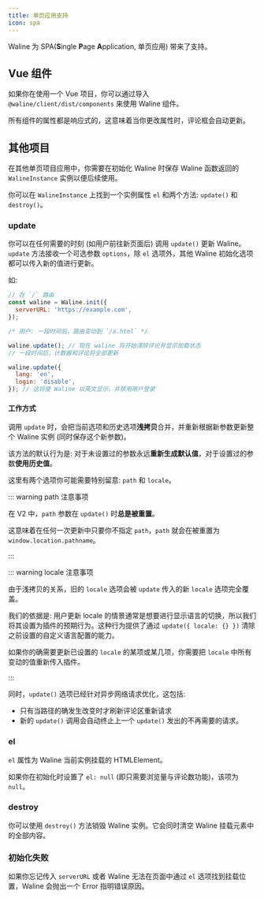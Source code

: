 ```yaml
---
title: 单页应用支持
icon: spa
---
```


Waline 为 SPA(**S**ingle **P**age **A**pplication, 单页应用) 带来了支持。

## Vue 组件

如果你在使用一个 Vue 项目，你可以通过导入 `@waline/client/dist/components` 来使用 Waline 组件。

所有组件的属性都是响应式的，这意味着当你更改属性时，评论框会自动更新。

## 其他项目

在其他单页项目应用中，你需要在初始化 Waline 时保存 Waline 函数返回的 `WalineInstance` 实例以便后续使用。

你可以在 `WalineInstance` 上找到一个实例属性 `el` 和两个方法: `update()` 和 `destroy()`。

### update

你可以在任何需要的时刻 (如用户前往新页面后) 调用 `update()` 更新 Waline。`update` 方法接收一个可选参数 `options`，除 `el` 选项外，其他 Waline 初始化选项都可以传入新的值进行更新。

如:

```js
// 在 `/` 路由
const waline = Waline.init({
  serverURL: 'https://example.com',
});

/* 用户: 一段时间后，路由变动到 `/a.html` */

waline.update(); // 现在 waline 将开始清除评论并显示加载状态
// 一段时间后，计数器和评论将全部更新

waline.update({
  lang: 'en',
  login: 'disable',
}); // 这将使 Waline 以英文显示，并禁用用户登录
```

#### 工作方式

调用 `update` 时，会把当前选项和历史选项**浅拷贝**合并，并重新根据新参数更新整个 Waline 实例 (同时保存这个新参数)。

该方法的默认行为是: 对于未设置过的参数永远**重新生成默认值**，对于设置过的参数**使用历史值**。

这里有两个选项你可能需要特别留意: `path` 和 `locale`。

::: warning path 注意事项

在 V2 中，`path` 参数在 `update()` 时**总是被重置**。

这意味着在任何一次更新中只要你不指定 `path`，`path` 就会在被重置为 `window.location.pathname`。

:::

::: warning locale 注意事项

由于浅拷贝的关系，旧的 `locale` 选项会被 `update` 传入的新 `locale` 选项完全覆盖。

我们的依据是: 用户更新 locale 的情景通常是想要进行显示语言的切换，所以我们将其设置为插件的预期行为。这种行为提供了通过 `update({ locale: {} })` 清除之前设置的自定义语言配置的能力。

如果你的确需要更新已设置的 `locale` 的某项或某几项，你需要把 `locale` 中所有变动的值重新传入插件。

:::

同时，`update()` 选项已经针对异步网络请求优化，这包括:

- 只有当路径的确发生改变时才刷新评论区重新请求
- 新的 `update()` 调用会自动终止上一个 `update()` 发出的不再需要的请求。

### el

`el` 属性为 Waline 当前实例挂载的 HTMLElement。

如果你在初始化时设置了 `el: null` (即只需要浏览量与评论数功能)，该项为 `null`。

### destroy

你可以使用 `destroy()` 方法销毁 Waline 实例。它会同时清空 Waline 挂载元素中的全部内容。

### 初始化失败

如果你忘记传入 `serverURL` 或者 Waline 无法在页面中通过 `el` 选项找到挂载位置，Waline 会抛出一个 Error 指明错误原因。
